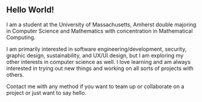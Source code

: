 ## Hello World!

I am a student at the University of Massachusetts, Amherst double majoring in Computer Science and Mathematics with concentration in Mathematical Computing. 

I am primarily interested in software engineering/development, security, graphic design, sustainability, and UX/UI design, but I am exploring my other interests in computer science as well. I love learning and am always interested in trying out new things and working on all sorts of projects with others.

Contact me with any method if you want to team up or collaborate on a project or just want to say hello. 
